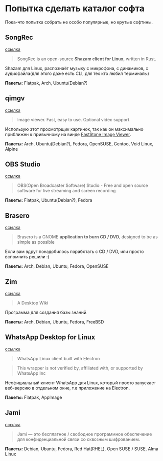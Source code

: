 # Попытка сделать каталог софта

Пока-что попытка собрать не особо популярные, но крутые софтины.

## SongRec 

[ссылка](https://github.com/marin-m/SongRec)

>SongRec is an open-source __Shazam client for Linux__, written in Rust.

Shazam для Linux, распознаёт музыку с микрофона, с динамиков,
с аудиофайла(для этого даже есть CLI, для тех кто любил терминалы)

__Пакеты:__ Flatpak, Arch, Ubuntu(Debian?)

## qimgv

[ссылка](https://github.com/easymodo/qimgv)

>Image viewer. Fast, easy to use. Optional video support.

Использую этот просмотрщик картинок, так как он максимально приближен к привычному на винде
[FastStone Image Viewer](https://www.faststone.org/FSViewerDetail.htm).

__Пакеты:__ Arch, Ubuntu(Debian?), Fedora, OpenSUSE, Gentoo, Void Linux, Alpine

## OBS Studio

[ссылка](https://obsproject.com)

>OBS(Open Broadcaster Software) Studio - Free and open source software
for live streaming and screen recording

__Пакеты:__ Flatpak, Ubuntu(Debian?), Fedora

## Brasero

[ссылка](https://wiki.gnome.org/Apps/Brasero)

>Brasero is a GNOME __application to burn CD / DVD__, designed to be as simple as possible

Если вам вдруг понадобилось поработать с CD / DVD, или просто вспомнить решили :)

__Пакеты:__ Arch, Debian, Ubuntu, Fedora, OpenSUSE 

## Zim

[ссылка](https://zim-wiki.org/index.html)

>A Desktop Wiki

Программа для создания базы знаний.

__Пакеты:__ Arch, Debian, Ubuntu, Fedora, FreeBSD

## WhatsApp Desktop for Linux

[ссылка](https://github.com/mimbrero/whatsapp-desktop-linux)

>WhatsApp Linux client built with Electron

>This wrapper is not verified by, affiliated with, or supported by WhatsApp Inc

Неофициальный клиент WhatsApp для Linux, который просто запускает веб-версию в отдельном окне,
т.е приложение на Electron.

__Пакеты:__ Flatpak, AppImage

## Jami

[ссылка](https://jami.net)

>Jami — это бесплатное / свободное программное обеспечение
для конфиденциальной связи со сквозным шифрованием.

__Пакеты:__ Debian, Ubuntu, Fedora, Red Hat(RHEL), Open SUSE / SUSE, Alma Linux
